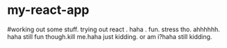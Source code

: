 # my-react-app
#working out some stuff. trying out react . haha . fun. stress tho. ahhhhhh. haha still fun though.kill me.haha just kidding. or am i?haha still kidding.
